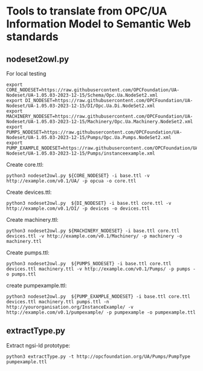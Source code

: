 # Tools to translate from OPC/UA Information Model to Semantic Web standards

## nodeset2owl.py

For local testing

    export CORE_NODESET=https://raw.githubusercontent.com/OPCFoundation/UA-Nodeset/UA-1.05.03-2023-12-15/Schema/Opc.Ua.NodeSet2.xml
    export DI_NODESET=https://raw.githubusercontent.com/OPCFoundation/UA-Nodeset/UA-1.05.03-2023-12-15/DI/Opc.Ua.Di.NodeSet2.xml
    export MACHINERY_NODESET=https://raw.githubusercontent.com/OPCFoundation/UA-Nodeset/UA-1.05.03-2023-12-15/Machinery/Opc.Ua.Machinery.NodeSet2.xml
    export PUMPS_NODESET=https://raw.githubusercontent.com/OPCFoundation/UA-Nodeset/UA-1.05.03-2023-12-15/Pumps/Opc.Ua.Pumps.NodeSet2.xml
    export PUMP_EXAMPLE_NODESET=https://raw.githubusercontent.com/OPCFoundation/UA-Nodeset/UA-1.05.03-2023-12-15/Pumps/instanceexample.xml

Create core.ttl:

    python3 nodeset2owl.py ${CORE_NODESET} -i base.ttl -v http://example.com/v0.1/UA/ -p opcua -o core.ttl


Create devices.ttl:

    python3 nodeset2owl.py  ${DI_NODESET} -i base.ttl core.ttl -v http://example.com/v0.1/DI/ -p devices -o devices.ttl


Create machinery.ttl:

    python3 nodeset2owl.py ${MACHINERY_NODESET} -i base.ttl core.ttl devices.ttl -v http://example.com/v0.1/Machinery/ -p machinery -o machinery.ttl


Create pumps.ttl:

    python3 nodeset2owl.py  ${PUMPS_NODESET} -i base.ttl core.ttl devices.ttl machinery.ttl -v http://example.com/v0.1/Pumps/ -p pumps -o pumps.ttl

create pumpexample.ttl:

    python3 nodeset2owl.py  ${PUMP_EXAMPLE_NODESET} -i base.ttl core.ttl devices.ttl machinery.ttl pumps.ttl -n http://yourorganisation.org/InstanceExample/ -v http://example.com/v0.1/pumpexample/ -p pumpexample -o pumpexample.ttl

## extractType.py

Extract ngsi-ld prototype:

    python3 extractType.py -t http://opcfoundation.org/UA/Pumps/PumpType pumpexample.ttl